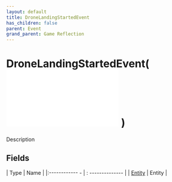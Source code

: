 ```yaml
---
layout: default
title: DroneLandingStartedEvent
has_children: false
parent: Event
grand_parent: Game Reflection
---
```

# DroneLandingStartedEvent( ![ EntityEventBase ](game-reflection/events/entity_event_base.md) )
Description 

## Fields
| Type | Name |
|:------------ - | : -------------- |
| [Entity](game-reflection/classes/entity.md) | Entity |
